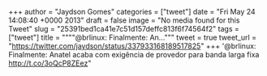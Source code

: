 
+++
author = "Jaydson Gomes"
categories = ["tweet"]
date = "Fri May 24 14:08:40 +0000 2013"
draft = false
image = "No media found for this Tweet"
slug = "25391bed1ca41e7c51d157deffc813f6f74564f2"
tags = ["tweet"]
title = """"@brlinux: Finalmente: An..."""
tweet = true
tweet_url = "https://twitter.com/jaydson/status/337933168189517825"
+++
'@brlinux: Finalmente: Anatel acaba com exigência de provedor para banda larga fixa http://t.co/3oQcP8ZEez"

